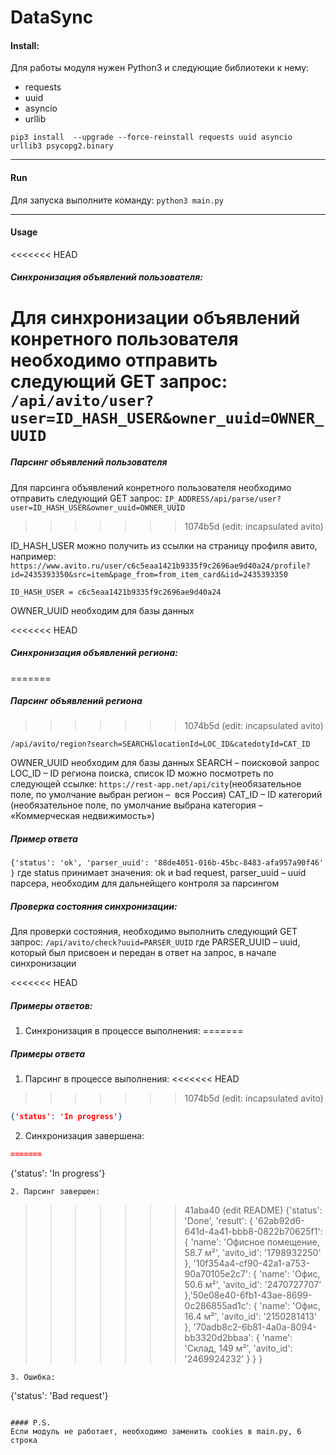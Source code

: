 # DataSync
#### Install:
Для работы модуля нужен Python3 и следующие библиотеки к нему:
- requests
- uuid
- asyncio
- urllib

`pip3 install  --upgrade --force-reinstall requests uuid asyncio urllib3 psycopg2.binary`

------------



#### Run
Для запуска выполните команду:
`python3 main.py`

------------



#### Usage
<<<<<<< HEAD
##### Синхронизация объявлений пользователя:
Для синхронизации объявлений конретного пользователя необходимо отправить следующий GET запрос:
`/api/avito/user?user=ID_HASH_USER&owner_uuid=OWNER_UUID`
=======
##### Парсинг объявлений пользователя
Для парсинга объявлений конретного пользователя необходимо отправить следующий GET запрос:
`IP_ADDRESS/api/parse/user?user=ID_HASH_USER&owner_uuid=OWNER_UUID`
>>>>>>> 1074b5d (edit: incapsulated avito)

ID_HASH_USER можно получить из ссылки на страницу профиля авито, например:
`https://www.avito.ru/user/c6c5eaa1421b9335f9c2696ae9d40a24/profile?id=2435393350&src=item&page_from=from_item_card&iid=2435393350`

`ID_HASH_USER = c6c5eaa1421b9335f9c2696ae9d40a24`

OWNER_UUID необходим для базы данных

<<<<<<< HEAD
##### Синхронизация объявлений региона:
=======
##### Парсинг объявлений региона
>>>>>>> 1074b5d (edit: incapsulated avito)

`/api/avito/region?search=SEARCH&locationId=LOC_ID&catedotyId=CAT_ID`

OWNER_UUID необходим для базы данных
SEARCH – поисковой запрос
LOC_ID – ID региона поиска, список ID можно посмотреть по следующей ссылке: `https://rest-app.net/api/city`(необязательное поле, по умолчание выбран регион –  вся Россия)
CAT_ID – ID категорий (необязательное поле, по умолчание выбрана категория – «Коммерческая недвижимость»)

##### Пример ответа
`{'status': 'ok', 'parser_uuid': '88de4051-016b-45bc-8483-afa957a90f46'
}`
где status принимает значения: ok и bad request,
parser_uuid – uuid парсера, необходим для дальнейщего контроля за парсингом

##### Проверка состояния синхронизации:
Для проверки состояния, необходимо выполнить следующий GET запрос:
`/api/avito/check?uuid=PARSER_UUID`
где PARSER_UUID – uuid, который был присвоен и передан в ответ на запрос, в начале синхронизации

<<<<<<< HEAD
##### Примеры ответов:
1. Синхронизация в процессе выполнения:
=======
##### Примеры ответа
1. Парсинг в процессе выполнения:
<<<<<<< HEAD
>>>>>>> 1074b5d (edit: incapsulated avito)
```json
{'status': 'In progress'}
```
2. Синхронизация завершена:
```json
=======
```
{'status': 'In progress'}
```
2. Парсинг завершен:
```
>>>>>>> 41aba40 (edit README)
{'status': 'Done',
 'result': {
        	'62ab92d6-641d-4a41-bbb8-0822b70625f1': {
        			'name': 'Офисное помещение, 58.7 м²', 
        			'avito_id': '1798932250'
        	},
        	'10f354a4-cf90-42a1-a753-90a70105e2c7': {
        			'name': 'Офис, 50.6 м²',
        			'avito_id': '2470727707'
        	},'50e08e40-6fb1-43ae-8699-0c286855ad1c': {
        			'name': 'Офис, 16.4 м²',
        			'avito_id': '2150281413'
        	},
        	'70adb8c2-6b81-4a0a-8094-bb3320d2bbaa': {
        		'name': 'Склад, 149 м²',
        		'avito_id': '2469924232'
        	}
        }
}
```
3. Ошибка:
```
{'status': 'Bad request'}
```

#### P.S.
Если модуль не работает, необходимо заменить cookies в main.py, 6 строка


